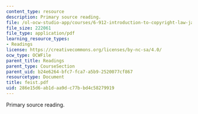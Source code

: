 ```yaml
---
content_type: resource
description: Primary source reading.
file: /ol-ocw-studio-app/courses/6-912-introduction-to-copyright-law-january-iap-2006/286e15d6ab1daa9dc77bbd4c58279919_feist.pdf
file_size: 222061
file_type: application/pdf
learning_resource_types:
- Readings
license: https://creativecommons.org/licenses/by-nc-sa/4.0/
ocw_type: OCWFile
parent_title: Readings
parent_type: CourseSection
parent_uid: b24e6264-bfc7-fca7-a5b9-2520077cf867
resourcetype: Document
title: feist.pdf
uid: 286e15d6-ab1d-aa9d-c77b-bd4c58279919
---
```

Primary source reading.